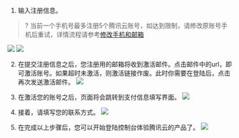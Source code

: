 1. 输入注册信息。

>? 当前一个手机号最多注册5个腾讯云账号，如达到限制，请修改原账号手机后重试，详情流程请参考[修改手机和邮箱](https://intl.cloud.tencent.com/document/product/378/36000)

![](https://main.qcloudimg.com/raw/654702003585c0224ddc4d17e9c88631.png)
![](https://main.qcloudimg.com/raw/262d2f0ecb2ea9abc07d02f10254c50c.png)

2. 在提交注册信息之后，您注册用的邮箱将收到激活邮件。点击邮件中的url，即可激活账号。如果超时未激活，则激活链接作废。此时你需要在登陆后，点击再次发送激活邮件。
![](https://main.qcloudimg.com/raw/13f692482d5d9eda0048450bf1da818a.png)

3. 在激活您的账号之后，页面将会跳转到支付信息填写界面。
![](https://main.qcloudimg.com/raw/cea339600e6ca0f4baaac8cba139b911.png)

4. 接着，请填写您的联系方式。
![](https://main.qcloudimg.com/raw/60b4863ff3a17910cc5d45f45e484488.png)

5. 在完成以上步骤后，您可以开始登陆控制台体验腾讯云的产品了。
![](https://main.qcloudimg.com/raw/00764fffdd378cc6a818bb23eba53f87.png)
